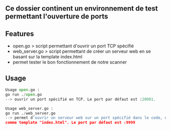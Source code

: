  <h2>Ce dossier continent un environnement de test permettant l'ouverture de ports</h2>
## Features

- open.go > script permettant d'ouvrir un port TCP spécifié
- web_server.go > script permettant de créer un serveur web en se basant sur la template index.html
- permet tester le bon fonctionnement de notre scanner

## Usage

```python
Usage open.go :
go run ./open.go
--> ouvrir un port spécifié en TCP. Le port par défaut est :20001.

Usage web_server.go :
go run ./web_server.go
--> permet d'ouvrir un serveur web sur un port spécifié dans le code, en utilisant
comme template "index.html". Le port par défaut est :9999

```
